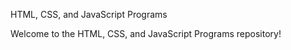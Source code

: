  HTML, CSS, and JavaScript Programs

Welcome to the HTML, CSS, and JavaScript Programs repository! 

